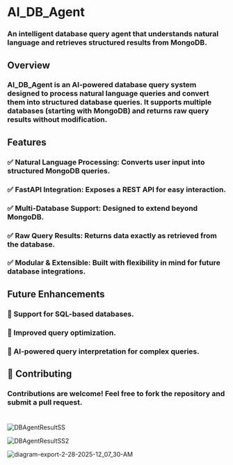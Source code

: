 # AI_DB_Agent 
### An intelligent database query agent that understands natural language and retrieves structured results from MongoDB.

## Overview
### AI_DB_Agent is an AI-powered database query system designed to process natural language queries and convert them into structured database queries. It supports multiple databases (starting with MongoDB) and returns raw query results without modification.

## Features
### ✅ Natural Language Processing: Converts user input into structured MongoDB queries.
### ✅ FastAPI Integration: Exposes a REST API for easy interaction.
### ✅ Multi-Database Support: Designed to extend beyond MongoDB.
### ✅ Raw Query Results: Returns data exactly as retrieved from the database.
### ✅ Modular & Extensible: Built with flexibility in mind for future database integrations.

## Future Enhancements
### 🔹 Support for SQL-based databases.
### 🔹 Improved query optimization.
### 🔹 AI-powered query interpretation for complex queries.

## 🤝 Contributing
### Contributions are welcome! Feel free to fork the repository and submit a pull request.

#
![DBAgentResultSS](https://github.com/user-attachments/assets/2c62aa15-13b7-464a-b97d-8214fccaa39b)

![DBAgentResultSS2](https://github.com/user-attachments/assets/219200a5-8359-4966-83c3-07e3dda64a8f)

![diagram-export-2-28-2025-12_07_30-AM](https://github.com/user-attachments/assets/30397e89-4877-4823-b218-ba492b6728be)
